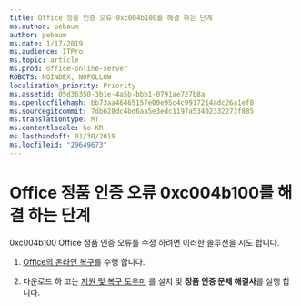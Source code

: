 ```yaml
---
title: Office 정품 인증 오류 0xc004b100를 해결 하는 단계
ms.author: pebaum
author: pebaum
ms.date: 1/17/2019
ms.audience: ITPro
ms.topic: article
ms.prod: office-online-server
ROBOTS: NOINDEX, NOFOLLOW
localization_priority: Priority
ms.assetid: 05d36350-3b1e-4a5b-bbb1-0791ae727b8a
ms.openlocfilehash: bb73aa46465157e00e95c4c9917214adc26a1ef8
ms.sourcegitcommit: 7db628dc4bd6aa5e3edc1197a53402332273f885
ms.translationtype: MT
ms.contentlocale: ko-KR
ms.lasthandoff: 01/30/2019
ms.locfileid: "29649673"
---
```

# <a name="steps-to-resolve-office-activation-error-0xc004b100"></a>Office 정품 인증 오류 0xc004b100를 해결 하는 단계


0xc004b100 Office 정품 인증 오류를 수정 하려면 이러한 솔루션을 시도 합니다.
  
1. [Office의 온라인 복구](https://support.office.com/article/7821d4b6-7c1d-4205-aa0e-a6b40c5bb88b)를 수행 합니다.
    
2. 다운로드 하 고는 [지원 및 복구 도우미](https://aka.ms/SARA-OfficeActivation-Alchemy) 를 설치 및 **정품 인증 문제 해결사**를 실행 합니다.
    

